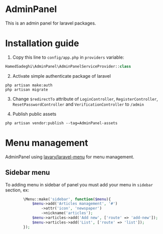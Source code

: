 # AdminPanel
This is an admin panel for laravel packages.

# Installation guide
1. Copy this line to `config/app.php` in `providers` variable:
```php
HamedSadeghi\AdminPanel\AdminPanelServiceProvider::class
```

2. Activate simple authenticate package of laravel
```
php artisan make:auth
php artisan migrate
```

3. Change `$redirectTo` attribute of `LoginController`, `RegisterController`, `ResetPasswordController` and `VerificationController` to `/admin`

4. Publish public assets
```
php artisan vendor:publish --tag=AdminPanel-assets
```

# Menu management
AdminPanel using [lavary/laravel-menu](https://github.com/lavary/laravel-menu) for menu management.

## Sidebar menu
To adding menu in sidebar of panel you must add your menu in `sidebar` section, ex:

```php
        \Menu::make('sidebar', function($menu){
            $menu->add('Articles management', '#')
                ->attr('icon', 'newspaper')
                ->nickname('articles');
            $menu->articles->add('Add new', ['route' => 'add-new']);
            $menu->articles->add('List', ['route' => 'list']);
        });
```

